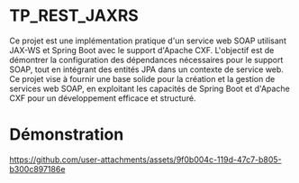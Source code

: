 # TP_REST_JAXRS

Ce projet est une implémentation pratique d'un service web SOAP utilisant JAX-WS et Spring Boot avec le support d'Apache CXF. L'objectif est de démontrer la configuration des dépendances nécessaires pour le support SOAP, tout en intégrant des entités JPA dans un contexte de service web. Ce projet vise à fournir une base solide pour la création et la gestion de services web SOAP, en exploitant les capacités de Spring Boot et d'Apache CXF pour un développement efficace et structuré.

# Démonstration 

https://github.com/user-attachments/assets/9f0b004c-119d-47c7-b805-b300c897186e

